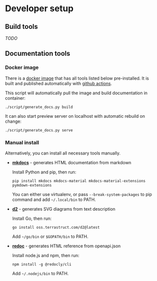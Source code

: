 # Developer setup

## Build tools

*TODO*

## Documentation tools

### Docker image

There is a [docker image](https://hub.docker.com/repository/docker/rocstreaming/env-docs) that has all tools listed below pre-installed. It is built and published automatically with [github actions](https://github.com/roc-streaming/dockerfiles).

This script will automatically pull the image and build documentation in container:

```
./script/generate_docs.py build
```

It can also start preview server on localhost with automatic rebuild on change:

```
./script/generate_docs.py serve
```

### Manual install

Alternatively, you can install all necessary tools manually.

* [**mkdocs**](https://www.mkdocs.org/) - generates HTML documentation from markdown

    Install Python and pip, then run:

    ```
    pip install mkdocs mkdocs-material mkdocs-material-extensions pymdown-extensions
    ```

    You can either use virtualenv, or pass `--break-system-packages` to pip command and add `~/.local/bin` to PATH.

* [**d2**](https://d2lang.com/) - generates SVG diagrams from text description

    Install Go, then run:

    ```
    go install oss.terrastruct.com/d2@latest
    ```

    Add `~/go/bin` or `$GOPATH/bin` to PATH.

* [**redoc**](https://github.com/Redocly/redoc) - generates HTML reference from openapi.json

    Install node.js and npm, then run:

    ```
    npm install -g @redocly/cli
    ```

    Add `~/.nodejs/bin` to PATH.
